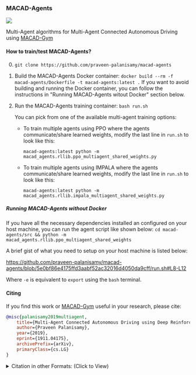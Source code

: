 ### MACAD-Agents
[![](https://praveenp.com/projects/MACAD-Gym/HomoNcomIndePOIntrxMASS3CTWN3-v0-trained-policy.gif)](https://github.com/praveen-palanisamy/macad-gym)

Multi-Agent algorithms for Multi-Agent Connected Autonomous Driving using [MACAD-Gym](https://github.com/praveen-palanisamy/macad-gym)

#### How to train/test MACAD-Agents?

0. `git clone https://github.com/praveen-palanisamy/macad-agents`

1. Build the MACAD-Agents Docker container: `docker build --rm -f macad-agents/Dockerfile -t macad-agents:latest .` If you want to avoid building and running the Docker container, you can follow the instructions in "Running MACAD-Agents witout Docker" section below.

2. Run the MACAD-Agents training container:
`bash run.sh`

    You can pick from one of the available multi-agent training options:

    - To train multiple agents using PPO where the agents communicate/share learned weights, modify the last line in `run.sh` to look like this:

      `macad-agents:latest python -m macad_agents.rllib.ppo_multiagent_shared_weights.py`

    - To train multiple agents using IMPALA where the agents communicate/share learned weights, modify the last line in `run.sh` to look like this:
    
      `macad-agents:latest python -m macad_agents.rllib.impala_multiagent_shared_weights.py`

##### Running MACAD-Agents without Docker
 If you have all the necessary dependencies installed an configured on your host machine, you can run the agent script like shown below:
`cd macad-agents/src && python -m macad_agents.rllib.ppo_multiagent_shared_weights`

A brief gist of what you need to setup on your host machine is listed below:

https://github.com/praveen-palanisamy/macad-agents/blob/5e0bf86e4175ffd3aabf52ac32016d4050da9cff/run.sh#L8-L12

Where `-e` is equivalent to `export` using the `bash` terminal.

#### Citing

If you find this work or [MACAD-Gym](https://github.com/praveen-palanisamy/macad-gym) useful in your research, please cite:

```bibtex
@misc{palanisamy2019multiagent,
    title={Multi-Agent Connected Autonomous Driving using Deep Reinforcement Learning},
    author={Praveen Palanisamy},
    year={2019},
    eprint={1911.04175},
    archivePrefix={arXiv},
    primaryClass={cs.LG}
}
```

<details><summary>Citation in other Formats: (Click to View)</summary>
<p>
<div id="gs_citt"><table><tbody><tr><th scope="row" class="gs_cith">MLA</th><td><div tabindex="0" class="gs_citr">Palanisamy, Praveen. "Multi-Agent Connected Autonomous Driving using Deep Reinforcement Learning." <i>arXiv preprint arXiv:1911.04175</i> (2019).</div></td></tr><tr><th scope="row" class="gs_cith">APA</th><td><div tabindex="0" class="gs_citr">Palanisamy, P. (2019). Multi-Agent Connected Autonomous Driving using Deep Reinforcement Learning. <i>arXiv preprint arXiv:1911.04175</i>.</div></td></tr><tr><th scope="row" class="gs_cith">Chicago</th><td><div tabindex="0" class="gs_citr">Palanisamy, Praveen. "Multi-Agent Connected Autonomous Driving using Deep Reinforcement Learning." <i>arXiv preprint arXiv:1911.04175</i> (2019).</div></td></tr><tr><th scope="row" class="gs_cith">Harvard</th><td><div tabindex="0" class="gs_citr">Palanisamy, P., 2019. Multi-Agent Connected Autonomous Driving using Deep Reinforcement Learning. <i>arXiv preprint arXiv:1911.04175</i>.</div></td></tr><tr><th scope="row" class="gs_cith">Vancouver</th><td><div tabindex="0" class="gs_citr">Palanisamy P. Multi-Agent Connected Autonomous Driving using Deep Reinforcement Learning. arXiv preprint arXiv:1911.04175. 2019 Nov 11.</div></td></tr></tbody></table></div><div id="gs_citi"><a class="gs_citi" href="https://scholar.googleusercontent.com/scholar.bib?q=info:xm26aHYhVDgJ:scholar.google.com/&amp;output=citation&amp;scisdr=CgXTGHMuEN628ARjSCI:AAGBfm0AAAAAXetmUCK7vBmr1OtOq0KVG6IXDlyHhBdl&amp;scisig=AAGBfm0AAAAAXetmUIGOLisMm--ltk35iSX92VU3dlmg&amp;scisf=4&amp;ct=citation&amp;cd=-1&amp;hl=en">BibTeX</a> <a class="gs_citi" href="https://scholar.googleusercontent.com/scholar.enw?q=info:xm26aHYhVDgJ:scholar.google.com/&amp;output=citation&amp;scisdr=CgXTGHMuEN628ARjSCI:AAGBfm0AAAAAXetmUCK7vBmr1OtOq0KVG6IXDlyHhBdl&amp;scisig=AAGBfm0AAAAAXetmUIGOLisMm--ltk35iSX92VU3dlmg&amp;scisf=3&amp;ct=citation&amp;cd=-1&amp;hl=en">EndNote</a> <a class="gs_citi" href="https://scholar.googleusercontent.com/scholar.ris?q=info:xm26aHYhVDgJ:scholar.google.com/&amp;output=citation&amp;scisdr=CgXTGHMuEN628ARjSCI:AAGBfm0AAAAAXetmUCK7vBmr1OtOq0KVG6IXDlyHhBdl&amp;scisig=AAGBfm0AAAAAXetmUIGOLisMm--ltk35iSX92VU3dlmg&amp;scisf=2&amp;ct=citation&amp;cd=-1&amp;hl=en">RefMan</a> <a class="gs_citi" href="https://scholar.googleusercontent.com/scholar.rfw?q=info:xm26aHYhVDgJ:scholar.google.com/&amp;output=citation&amp;scisdr=CgXTGHMuEN628ARjSCI:AAGBfm0AAAAAXetmUCK7vBmr1OtOq0KVG6IXDlyHhBdl&amp;scisig=AAGBfm0AAAAAXetmUIGOLisMm--ltk35iSX92VU3dlmg&amp;scisf=1&amp;ct=citation&amp;cd=-1&amp;hl=en" target="RefWorksMain">RefWorks</a> </div>
</p>
</details>
